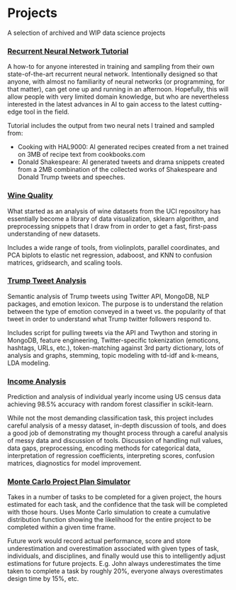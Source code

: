 # Projects
A selection of archived and WIP data science projects

### [Recurrent Neural Network Tutorial](https://github.com/nickcdryan/Projects/tree/master/neural_net_bot)
A how-to for anyone interested in training and sampling from their own state-of-the-art recurrent neural network. Intentionally designed so that anyone, with almost no familiarity of neural networks (or programming, for that matter), can get one up and running in an afternoon. Hopefully, this will allow people with very limited domain knowledge, but who are nevertheless interested in the latest advances in AI to gain access to the latest cutting-edge tool in the field.

Tutorial includes the output from two neural nets I trained and sampled from: 
- Cooking with HAL9000: AI generated recipes created from a net trained on 3MB of recipe text from cookbooks.com
- Donald Shakespeare: AI generated tweets and drama snippets created from a 2MB combination of the collected works of Shakespeare and Donald Trump tweets and speeches.

### [Wine Quality](https://github.com/nickcdryan/Projects/tree/master/wine_quality)
What started as an analysis of wine datasets from the UCI repository has essentially become a library of data visualization, sklearn algorithm, and preprocessing snippets that I draw from in order to get a fast, first-pass understanding of new datasets.

Includes a wide range of tools, from violinplots, parallel coordinates, and PCA biplots to elastic net regression, adaboost, and KNN to confusion matrices, gridsearch, and scaling tools.

### [Trump Tweet Analysis](https://github.com/nickcdryan/Projects/tree/master/trump_analysis)
Semantic analysis of Trump tweets using Twitter API, MongoDB, NLP packages, and emotion lexicon. The purpose is to understand the relation between the type of emotion conveyed in a tweet vs. the popularity of that tweet in order to understand what Trump twitter followers respond to.

Includes script for pulling tweets via the API and Twython and storing in MongoDB, feature engineering, Twitter-specific tokenization (emoticons, hashtags, URLs, etc.), token-matching against 3rd party dictionary, lots of analysis and graphs, stemming, topic modeling with td-idf and k-means, LDA modeling.

### [Income Analysis](https://github.com/nickcdryan/Projects/tree/master/income_analysis_project) 
Prediction and analysis of individual yearly income using US census data achieving 98.5% accuracy with random forest classifier in scikit-learn. 

While not the most demanding classification task, this project includes careful analysis of a messy dataset, in-depth discussion of tools, and does a good job of demonstrating my thought process through a careful analysis of messy data and discussion of tools. Discussion of handling null values, data gaps, preprocessing, encoding methods for categorical data, interpretation of regression coefficients, interpreting scores, confusion matrices, diagnostics for model improvement.

### [Monte Carlo Project Plan Simulator](https://github.com/nickcdryan/MonteCarlo_Estimate)
Takes in a number of tasks to be completed for a given project, the hours estimated for each task, and the confidence that the task will be completed with those hours. Uses Monte Carlo simulation to create a cumulative distribution function showing the likelihood for the entire project to be completed within a given time frame. 

Future work would record actual performance, score and store underestimation and overestimation associated with given types of task, individuals, and disciplines, and finally would use this to intelligently adjust estimations for future projects. E.g. John always underestimates the time taken to complete a task by roughly 20%, everyone always overestimates design time by 15%, etc.

